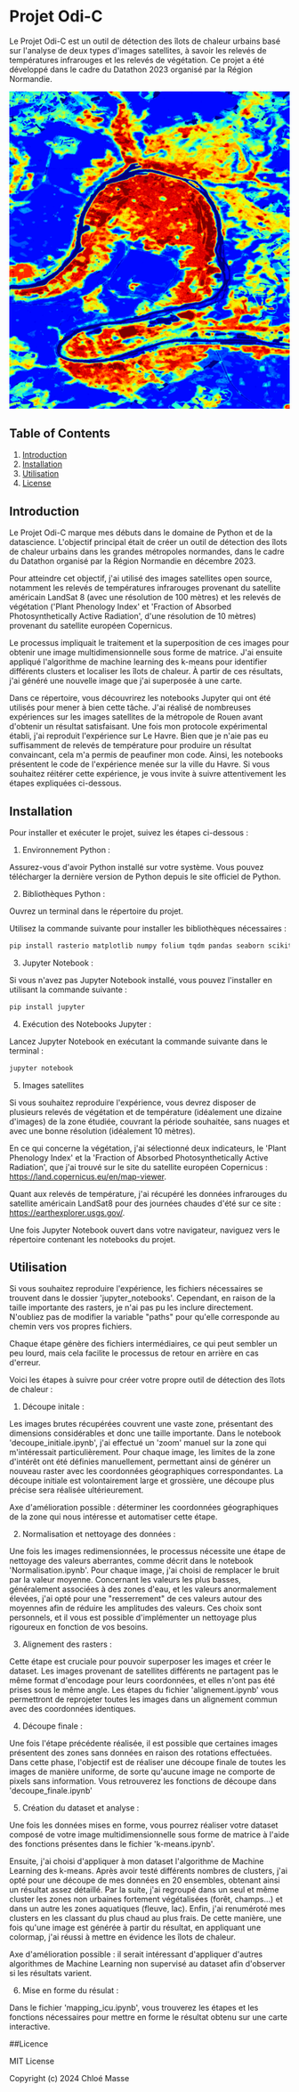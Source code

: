 # Projet Odi-C

Le Projet Odi-C est un outil de détection des îlots de chaleur urbains basé sur l'analyse de deux types d'images satellites, à savoir les relevés de températures infrarouges et les relevés de végétation. Ce projet a été développé dans le cadre du Datathon 2023 organisé par la Région Normandie.

![Rouen](resultat_Rouen/image_jet_colormap.png)

## Table of Contents

1. [Introduction](#introduction)
2. [Installation](#installation)
3. [Utilisation](#utilisation)
4. [License](#license)

## Introduction

Le Projet Odi-C marque mes débuts dans le domaine de Python et de la datascience. L'objectif principal était de créer un outil de détection des îlots de chaleur urbains dans les grandes métropoles normandes, dans le cadre du Datathon organisé par la Région Normandie en décembre 2023.

Pour atteindre cet objectif, j'ai utilisé des images satellites open source, notamment les relevés de températures infrarouges provenant du satellite américain LandSat 8 (avec une résolution de 100 mètres) et les relevés de végétation ('Plant Phenology Index' et 'Fraction of Absorbed Photosynthetically Active Radiation', d'une résolution de 10 mètres) provenant du satellite européen Copernicus.

Le processus impliquait le traitement et la superposition de ces images pour obtenir une image multidimensionnelle sous forme de matrice. J'ai ensuite appliqué l'algorithme de machine learning des k-means pour identifier différents clusters et localiser les îlots de chaleur. À partir de ces résultats, j'ai généré une nouvelle image que j'ai superposée à une carte.

Dans ce répertoire, vous découvrirez les notebooks Jupyter qui ont été utilisés pour mener à bien cette tâche. J'ai réalisé de nombreuses expériences sur les images satellites de la métropole de Rouen avant d'obtenir un résultat satisfaisant. Une fois mon protocole expérimental établi, j'ai reproduit l'expérience sur Le Havre. Bien que je n'aie pas eu suffisamment de relevés de température pour produire un résultat convaincant, cela m'a permis de peaufiner mon code. Ainsi, les notebooks présentent le code de l'expérience menée sur la ville du Havre. Si vous souhaitez réitérer cette expérience, je vous invite à suivre attentivement les étapes expliquées ci-dessous.

## Installation

Pour installer et exécuter le projet, suivez les étapes ci-dessous :

1. Environnement Python :

Assurez-vous d'avoir Python installé sur votre système. Vous pouvez télécharger la dernière version de Python depuis le site officiel de Python.

2. Bibliothèques Python :

Ouvrez un terminal dans le répertoire du projet.

Utilisez la commande suivante pour installer les bibliothèques nécessaires :

```bash
pip install rasterio matplotlib numpy folium tqdm pandas seaborn scikit-learn
```

3. Jupyter Notebook :

Si vous n'avez pas Jupyter Notebook installé, vous pouvez l'installer en utilisant la commande suivante :

```bash
pip install jupyter
```

4. Exécution des Notebooks Jupyter :

Lancez Jupyter Notebook en exécutant la commande suivante dans le terminal :

```bash
jupyter notebook
```

5. Images satellites

Si vous souhaitez reproduire l'expérience, vous devrez disposer de plusieurs relevés de végétation et de température (idéalement une dizaine d'images) de la zone étudiée, couvrant la période souhaitée, sans nuages et avec une bonne résolution (idéalement 10 mètres).

En ce qui concerne la végétation, j'ai sélectionné deux indicateurs, le 'Plant Phenology Index' et la 'Fraction of Absorbed Photosynthetically Active Radiation', que j'ai trouvé sur le site du satellite européen Copernicus : https://land.copernicus.eu/en/map-viewer.

Quant aux relevés de température, j'ai récupéré les données infrarouges du satellite américain LandSat8 pour des journées chaudes d'été sur ce site : https://earthexplorer.usgs.gov/.

Une fois Jupyter Notebook ouvert dans votre navigateur, naviguez vers le répertoire contenant les notebooks du projet.

## Utilisation

Si vous souhaitez reproduire l'expérience, les fichiers nécessaires se trouvent dans le dossier 'jupyter_notebooks'. Cependant, en raison de la taille importante des rasters, je n'ai pas pu les inclure directement. N'oubliez pas de modifier la variable "paths" pour qu'elle corresponde au chemin vers vos propres fichiers.

Chaque étape génère des fichiers intermédiaires, ce qui peut sembler un peu lourd, mais cela facilite le processus de retour en arrière en cas d'erreur.

Voici les étapes à suivre pour créer votre propre outil de détection des îlots de chaleur :

1. Découpe initale :

Les images brutes récupérées couvrent une vaste zone, présentant des dimensions considérables et donc une taille importante. Dans le notebook 'decoupe_initiale.ipynb', j'ai effectué un 'zoom' manuel sur la zone qui m'intéressait particulièrement. Pour chaque image, les limites de la zone d'intérêt ont été définies manuellement, permettant ainsi de générer un nouveau raster avec les coordonnées géographiques correspondantes. La découpe initiale est volontairement large et grossière, une découpe plus précise sera réalisée ultérieurement.

Axe d'amélioration possible : déterminer les coordonnées géographiques de la zone qui nous intéresse et automatiser cette étape.

2. Normalisation et nettoyage des données :

Une fois les images redimensionnées, le processus nécessite une étape de nettoyage des valeurs aberrantes, comme décrit dans le notebook 'Normalisation.ipynb'. Pour chaque image, j'ai choisi de remplacer le bruit par la valeur moyenne. Concernant les valeurs les plus basses, généralement associées à des zones d'eau, et les valeurs anormalement élevées, j'ai opté pour une "resserrement" de ces valeurs autour des moyennes afin de réduire les amplitudes des valeurs. Ces choix sont personnels, et il vous est possible d'implémenter un nettoyage plus rigoureux en fonction de vos besoins.

3. Alignement des rasters :

Cette étape est cruciale pour pouvoir superposer les images et créer le dataset. Les images provenant de satellites différents ne partagent pas le même format d'encodage pour leurs coordonnées, et elles n'ont pas été prises sous le même angle. Les étapes du fichier 'alignement.ipynb' vous permettront de reprojeter toutes les images dans un alignement commun avec des coordonnées identiques.

4. Découpe finale :

Une fois l'étape précédente réalisée, il est possible que certaines images présentent des zones sans données en raison des rotations effectuées. Dans cette phase, l'objectif est de réaliser une découpe finale de toutes les images de manière uniforme, de sorte qu'aucune image ne comporte de pixels sans information. Vous retrouverez les fonctions de découpe dans 'decoupe_finale.ipynb'

5. Création du dataset et analyse :

Une fois les données mises en forme, vous pourrez réaliser votre dataset composé de votre image multidimensionnelle sous forme de matrice à l'aide des fonctions présentes dans le fichier 'k-means.ipynb'.

Ensuite, j'ai choisi d'appliquer à mon dataset l'algorithme de Machine Learning des k-means. Après avoir testé différents nombres de clusters, j'ai opté pour une découpe de mes données en 20 ensembles, obtenant ainsi un résultat assez détaillé. Par la suite, j'ai regroupé dans un seul et même cluster les zones non urbaines fortement végétalisées (forêt, champs...) et dans un autre les zones aquatiques (fleuve, lac). Enfin, j'ai renuméroté mes clusters en les classant du plus chaud au plus frais. De cette manière, une fois qu'une image est générée à partir du résultat, en appliquant une colormap, j'ai réussi à mettre en évidence les îlots de chaleur.

Axe d'amélioration possible : il serait intéressant d'appliquer d'autres algorithmes de Machine Learning non supervisé au dataset afin d'observer si les résultats varient.

6. Mise en forme du résulat :

Dans le fichier 'mapping_icu.ipynb', vous trouverez les étapes et les fonctions nécessaires pour mettre en forme le résultat obtenu sur une carte interactive.

##Licence

MIT License

Copyright (c) 2024 Chloé Masse
